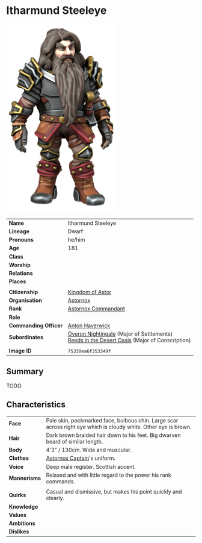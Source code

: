 # Itharmund Steeleye

<img src="https://raw.githubusercontent.com/jesskelsall/astarus-images/main/characters/portraits/75330ea6f353349f.png" height="500" />

|||
| --- | --- |
| **Name** | Itharmund Steeleye | character.3
| **Lineage** | Dwarf |
| **Pronouns** | he/him |
| **Age** | 181 |
| **Class** | |
| **Worship** | |
| **Relations** | |
| **Places** | |
|||
| **Citizenship** | [Kingdom of Astor](../civilisations/kingdom-of-astor/kingdom-of-astor.md) |
| **Organisation** | [Astornox](../organisations/government/astornox/astornox.md) |
| **Rank** | [Astornox Commandant](../organisations/government/astornox/ranks/astornox-commandant.md) |
| **Role** | |
| **Commanding Officer** | [Anton Haverwick](anton-haverwick.md) |
| **Subordinates** | [Overon Nightingale](overon-nightingale.md) (Major of Settlements)<br>[Reeds in the Desert Oasis](reeds-in-the-desert-oasis.md) (Major of Conscription) |
|||
| **Image ID** | `75330ea6f353349f` |

## Summary

TODO

## Characteristics

| | |
| --- | --- |
| **Face** | Pale skin, pockmarked face, bulbous chin. Large scar across right eye which is cloudy white. Other eye is brown. | characteristics.2
| **Hair** | Dark brown braided hair down to his feet. Big dwarven beard of similar length. |
| **Body** | 4'3" / 130cm. Wide and muscular. |
| **Clothes** | [Astornox Captain](../organisations/government/astornox/ranks/astornox-captain.md)'s uniform. |
| **Voice** | Deep male register. Scottish accent. |
| **Mannerisms** | Relaxed and with little regard to the power his rank commands. |
| | |
| **Quirks** | Casual and dismissive, but makes his point quickly and clearly. |
| **Knowledge** | |
| **Values** | |
| **Ambitions** | |
| **Dislikes** | |

